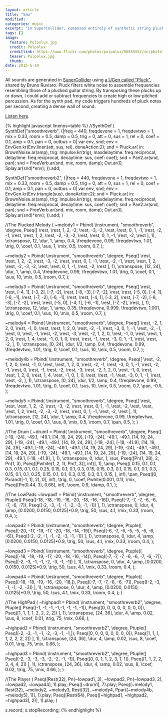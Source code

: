 ```yaml
---
layout: article
title: "Saw"
modified:
categories: music
excerpt: "in SuperCollider, composed entirely of synthetic string plucks"
tags: []
image:
  feature: Pulpolux.jpg
  credit: Pulpolux
  creditlink: https://www.flickr.com/photos/pulpolux/56855552/in/photolist-62pb9-5tEfo8-tZM6L-2Yr4k3-6jy6FD-a9FJeJ-8wLpGe-dtD8cQ-4P3s8-nfAobP-8ks5FG-8oPmhE-9PPWMi-fi8AuH-kJrs1Z-724bEB-dPkaon-4WEiWp-8JH9Qx-4V7NKn-7TRcLo-58BRQc-oPBK82-NHjdh-qU4FDA-5BR7Zm-oAAWWn-dsF4yY-aVPUGi-7fJ3Ce-i9Q9D-bYxjsf-bRVGtz-bRWi2H-4cyrxK-mhaDLa-gKhDX6-gLiR9Z-d5USBC-eWjzZz-svMdMJ-f7GDX1-7TXiH5-fL4DWb-9QWhAQ-9QTqzD-qjASnJ-6WVShD-aUp7nF-fJBJfx
  teaser: Pulpolux.jpg
  thumb:
date: 2015-5-10
---
```

All sounds are generated in [SuperCollider](http://supercollider.github.io/) using [a UGen called "Pluck"](https://github.com/brunoruviaro/SynthDefs-for-Patterns/blob/master/all.scd), shared by Bruno Ruviaro.  Pluck filters white noise to assemble frequencies resembling those of a plucked guitar string.  By transposing these plucks up or down, I could add or subtract frequencies to create high or low pitched percussion.  As for the synth pad, my code triggers hundreds of pluck notes per second, creating a dense wall of sound.

[Listen here](https://soundcloud.com/capybarrage-reilly/some-hundred-ducks-compose-a).

{% highlight javascript linenos=table %}
//SynthDef
(
SynthDef("smoothreverb", {|freq = 440, freqdevone = 1, freqdevtwo = 1, mix = 0.33, room = 0.5, damp = 0.5, trig = 0, att = 0, sus = 1, rel = 0, coef = 0.1, amp = 0.1, pan = 0, outbus = 0|
	var env, snd;
	env = EnvGen.kr(Env.linen(att, sus, rel), doneAction:2);
	snd = Pluck.ar(
		in: BrownNoise.ar(amp),
		trig: Impulse.kr(trig),
		maxdelaytime: freq.reciprocal,
		delaytime: freq.reciprocal,
		decaytime: sus,
		coef: coef);
	snd = Pan2.ar(snd, pan);
	snd = FreeVerb.ar(snd, mix, room, damp);
	Out.ar(0, Splay.ar(snd)*env);
}).add;

SynthDef("smoothreverb2", {|freq = 440, freqdevone = 1, freqdevtwo = 1, mix = 0.33, room = 0.5, damp = 0.5, trig = 0, att = 0, sus = 1, rel = 0, coef = 0.1, amp = 0.1, pan = 0, outbus = 0|
	var env, snd;
	env = EnvGen.kr(Env.triangle(sus), doneAction:2);
	snd = Pluck.ar(
		in: BrownNoise.ar(amp),
		trig: Impulse.kr(trig),
		maxdelaytime: freq.reciprocal,
		delaytime: freq.reciprocal,
		decaytime: sus,
		coef: coef);
	snd = Pan2.ar(snd, pan);
	snd = FreeVerb.ar(snd, mix, room, damp);
	Out.ar(0, Splay.ar(snd)*env);
}).add;
)

//The Plucked Melody
(
~melody1 = Pbind(
	\instrument, "smoothreverb",
	\degree, Pseq([
			\rest, \rest, 1, 2, -2, \rest, -3, -2,
			\rest, \rest, 0, 1, -1, \rest, -2, -1,
			\rest, \rest, 1, 2, \rest, -2, -3, -2,
			\rest, \rest, 0, 1, -1, \rest, -2, \rest
	], 1),
	\ctranspose, 12,
	\dur, 1,
	\amp, 0.4,
	\freqdevone, 0.99,
	\freqdevtwo, 1.01,
	\trig, 0,
	\coef, 0.1,
	\sus, 1,
	\mix, 0.5,
	\room, 0.7,
);

~melody2 = Pbind(
	\instrument, "smoothreverb",
	\degree, Pseq([
			\rest, \rest, 1, 2, -2, \rest, -3, -2,
			\rest, \rest, 0, 1, -1, \rest, -2, -1,
			\rest, \rest, 1, 2, \rest, -2, -3, -2,
			\rest, \rest, 0, 1, -1, \rest, -2, \rest
	], 1),
	\ctranspose, [12, 24],
	\dur, 1,
	\amp, 0.4,
	\freqdevone, 0.99,
	\freqdevtwo, 1.01,
	\trig, 0,
	\coef, 0.1,
	\sus, 10,
	\mix, 0.5,
	\room, 0.7,
);

~melody3 = Pbind(
	\instrument, "smoothreverb",
	\degree, Pseq([
			\rest, \rest, [-4, 1], [-3, 2], [-7, -2], \rest, [-8, -3], [-7, -2],
			\rest, \rest, [-5, 0], [-4, 1], [-6, -1], \rest, [-7, -2], [-6, -1],
			\rest, \rest, [-4, 1], [-3, 2], \rest, [-7, -2], [-8, -3], [-7, -2],
			\rest, \rest, [-5, 0], [-4, 1], [-6, -1], \rest, [-7, -2], \rest,
	], 1),
	\ctranspose, 12,
	\dur, 1,
	\amp, 0.35,
	\freqdevone, 0.999,
	\freqdevtwo, 1.001,
	\trig, 0,
	\coef, 0.1,
	\sus, 10,
	\mix, 0.5,
	\room, 0.7,
);

~melody4 = Pbind(
	\instrument, "smoothreverb",
	\degree, Pseq([
		\rest, -2, 1, 2, 0, \rest, -1, 0,
		\rest, \rest, 1, 2, 0, \rest, -2, -1,
		\rest, -3, 0, 1, -1, \rest, -2, -1,
		\rest, 0, \rest, -1, \rest, -2, \rest, -3,
		\rest, -2, 1, 2, 0, \rest, -1, 0,
		\rest, \rest, 1, 2, 0, \rest, 1, 4,
		\rest, -1, 0, 1, 0, \rest, \rest, -1,
		\rest, -3, 0, 1, -1, \rest, \rest, -2,
	], 1),
	\ctranspose, [0, 24],
	\dur, 1/2,
	\amp, 0.4,
	\freqdevone, 0.99,
	\freqdevtwo, 1.01,
	\trig, 0,
	\coef, 0.1,
	\sus, 10,
	\mix, 0.5,
	\room, 0.7,
);

~melody4b = Pbind(
	\instrument, "smoothreverb",
	\degree, Pseq([
		\rest, -2, 1, 2, 0, \rest, -1, 0,
		\rest, \rest, 1, 2, 0, \rest, -2, -1,
		\rest, -3, 0, 1, -1, \rest, -2, -1,
		\rest, 0, \rest, -1, \rest, -2, \rest, -3,
		\rest, -2, 1, 2, 0, \rest, -1, 0,
		\rest, \rest, 1, 2, 0, \rest, 1, 4,
		\rest, -1, 0, 1, 0, \rest, \rest, -1,
		\rest, -3, 0, 1, -1, \rest, \rest, -2,
	], 1),
	\ctranspose, [0, 24],
	\dur, 1/2,
	\amp, 0.4,
	\freqdevone, 0.99,
	\freqdevtwo, 1.01,
	\trig, 0,
	\coef, 0.1,
	\sus, 10,
	\mix, 0.5,
	\room, 0.7,
	\pan, -0.5,
);

~melody5 = Pbind(
	\instrument, "smoothreverb",
	\degree, Pseq([
		\rest, \rest, \rest, 1, 2, -2, \rest, -3, -2,
		\rest, \rest, 0, 1, -1, \rest, -2, \rest,
		\rest, \rest, 1, 2, \rest, -2, -3, -2,
		\rest, \rest, 0, 1, -1, \rest, -2, \rest
	], 1),
	\ctranspose, [12, 24],
	\dur, 1,
	\amp, 0.4,
	\freqdevone, 0.99,
	\freqdevtwo, 1.01,
	\trig, 0,
	\coef, 0.1,
	\sus, 8,
	\mix, 0.5,
	\room, 0.7,
	\pan, 0.5,
);
)

//The Drum
(
~drum1 = Pbind(
	\instrument, "smoothreverb",
	\degree, Pseq([
		[-19, -24], -49.1, -49.1, [14, 19, 24, 29],
		[-19, -24], -49.1, -49.1, [14, 19, 24, 29],
		[-19, -24], -49.1, -49.1, [14, 19, 24, 29],
		[-19, -24], [-18, -41.9], [14, 19, 24, 29], -49.1,
		[-19, -24], -49.1, -49.1, [14, 19, 24, 29],
		[-19, -24], -49.1, -49.1, [14, 19, 24, 29],
		[-19, -24], -49.1, -49.1, [14, 19, 24, 29],
		[-19, -24], [14, 19, 24, 29], -49.1, [-18, -41.9],
	], 1),
	\ctranspose, 0,
	\dur, 1,
	\sus, Pseq([Pn(1, 28), 2, Pn(1, 3), Pseq([Pwhite(1, 2, 1), Pn(1, 3)], inf)], 1),
	\amp, Pseq([
		0.15, 0.1, 0.1, 0.3,
		0.15, 0.1, 0.1, 0.25,
		0.15, 0.1, 0.1, 0.3,
		0.15, 0.15, 0.3, 0.1,
		0.15, 0.1, 0.1, 0.3,
		0.15, 0.1, 0.1, 0.25,
		0.15, 0.1, 0.1, 0.3,
		0.15, 0.3, 0.1, 0.15,
	], inf),
	\pan, Pseq([0, Pxrand([-1, 1], 2), 0], inf),
	\trig, 0,
	\coef, Pwhite(0.001, 0.1),
	\mix, Pseq([Pn(0.44, 3), 0.66], inf),
	\room, 0.9,
	\damp, 0.1,
);

//The LowPads
~lowpad1 = Pbind(
	\instrument, "smoothreverb",
	\degree, Ptuple([
		Pseq([-18, -18, -19, -16, -20, -18, -16, -16]),
		Pseq([-7, -7, -7, -6, -6, -7, -6, -7]),
		Pseq([-2, -3, -1, -1, -2, -3, -1, -1])
	], 1),
	\ctranspose, 0,
	\dur, 4,
	\amp, [0.0200, 0.0150, 0.0125]*0.9,
	\trig, 50,
	\sus, 4.1,
	\mix, 0.33,
	\room, 0.4,
);

~lowpad2 = Pbind(
	\instrument, "smoothreverb",
	\degree, Ptuple([
		Pseq([-20, -17, -19, -17, -20, -18, -14, -19]),
		Pseq([-6, -7, -6, -5, -5, -6, -6, -6]),
		Pseq([-2, -2, -1, -1, -2, -3, -1, -1])
	], 1),
	\ctranspose, 0,
	\dur, 4,
	\amp, [0.0200, 0.0150, 0.0125]*0.9,
	\trig, 50,
	\sus, 4.1,
	\mix, 0.33,
	\room, 0.4,
);

~lowpad3 = Pbind(
	\instrument, "smoothreverb",
	\degree, Ptuple([
		Pseq([-18, -18, -19, -17, -20, -18, -16, -14]),
		Pseq([-7, -7, -7, -6, -6, -7, -6, -7]),
		Pseq([-2, -3, -1, -1, -2, -3, -1, -1])
	], 1),
	\ctranspose, 0,
	\dur, 4,
	\amp, [0.0200, 0.0150, 0.0125]*0.9,
	\trig, 50,
	\sus, 4.1,
	\mix, 0.33,
	\room, 0.4,
);

~lowpad4 = Pbind(
	\instrument, "smoothreverb",
	\degree, Ptuple([
		Pseq([-18, -18, -19, -16, -20, -18,]),
		Pseq([-7, -7, -7, -6, -6, -7]),
		Pseq([-2, -3, -1, -1, -2, -3])
	], 1),
	\ctranspose, 0,
	\dur, 4,
	\amp, [0.0200, 0.0150, 0.0125]*0.9,
	\trig, 50,
	\sus, 4.1,
	\mix, 0.33,
	\room, 0.4,
);
)

//The HighPad
(
~highpad1 = Pbind(
	\instrument, "smoothreverb2",
	\degree, Ptuple([
		Pseq([-1, -1, -1, -1,-1, -1, -1, -1]),
		Pseq([0, 0, 0, 0, 0, 0, 0, 0]),
		Pseq([1, 1, 1, 1, 2, 2, 2, 2])
	], 1),
	\ctranspose, [24, 36],
	\dur, 4,
	\amp, 0.02,
	\sus, 8,
	\coef, 0.01,
	\trig, 75,
	\mix, 0.66,
);

~highpad2 = Pbind(
	\instrument, "smoothreverb2",
	\degree, Ptuple([
		Pseq([-2, -3, -1, -1, -2, -3, -1, -1,]),
		Pseq([0, 0, 0, 0, 0, 0, 0, 0]),
		Pseq([1, 1, 1, 1, 2, 2, 2, 2])
	], 1),
	\ctranspose, [24, 36],
	\dur, 4,
	\amp, 0.02,
	\sus, 8,
	\coef, 0.01,
	\trig, 75,
	\mix, 0.66,
);

~highpad3 = Pbind(
	\instrument, "smoothreverb2",
	\degree, Ptuple([
		Pseq([-2, -3, -3, -3, -2, -2, -1, -1]),
		Pseq([0, 0, 1, 1, 2, 3, 1, 1]),
		Pseq([1, 1, 2, 2, 3, 4, 4, 2])
	], 1),
	\ctranspose, [24, 36],
	\dur, 4,
	\amp, 0.02,
	\sus, 8,
	\coef, 0.02,
	\trig, 75,
	\mix, 0.66,
);
)

//The Player
(
Pseq([Rest(32), Pn(~lowpad1, 3), ~lowpad2, Pn(~lowpad3, 2), ~lowpad2, ~lowpad4], 1).play;
Pseq([~drum1], 7).play;
Pseq([~melody1, Rest(32), ~melody2, ~melody3, Rest(32), ~melody4, Ppar([~melody4b, ~melody5], 1)], 1).play;
Pseq([Rest(64), Pseq([~highpad1, ~highpad2, ~highpad3], 2)], 1).play;
)


s.record;
s.stopRecording;
{% endhighlight %}
